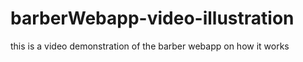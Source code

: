 # barberWebapp-video-illustration
this is a video demonstration of the barber webapp on how it works
